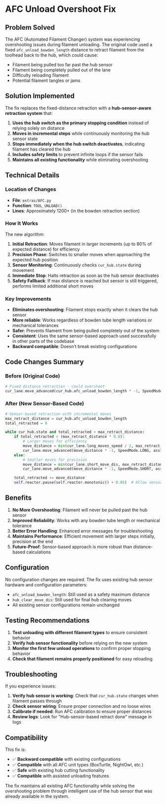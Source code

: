 # AFC Unload Overshoot Fix

## Problem Solved

The AFC (Automated Filament Changer) system was experiencing overshooting issues during filament unloading. The original code used a fixed `afc_unload_bowden_length` distance to retract filament from the toolhead back to the hub, which could cause:

- Filament being pulled too far past the hub sensor
- Filament being completely pulled out of the lane
- Difficulty reloading filament
- Potential filament tangles or jams

## Solution Implemented

The fix replaces the fixed-distance retraction with a **hub-sensor-aware retraction system** that:

1. **Uses the hub switch as the primary stopping condition** instead of relying solely on distance
2. **Moves in incremental steps** while continuously monitoring the hub sensor state
3. **Stops immediately when the hub switch deactivates**, indicating filament has cleared the hub
4. **Includes safety limits** to prevent infinite loops if the sensor fails
5. **Maintains all existing functionality** while eliminating overshooting

## Technical Details

### Location of Changes

- **File**: `extras/AFC.py`
- **Function**: `TOOL_UNLOAD()`
- **Lines**: Approximately 1200+ (in the bowden retraction section)

### How It Works

The new algorithm:

1. **Initial Retraction**: Moves filament in larger increments (up to 80% of expected distance) for efficiency
2. **Precision Phase**: Switches to smaller moves when approaching the expected hub position
3. **Sensor Monitoring**: Continuously checks `cur_hub.state` during movement
4. **Immediate Stop**: Halts retraction as soon as the hub sensor deactivates
5. **Safety Fallback**: If max distance is reached but sensor is still triggered, performs limited additional short moves

### Key Improvements

- **Eliminates overshooting**: Filament stops exactly when it clears the hub sensor
- **More reliable**: Works regardless of bowden tube length variations or mechanical tolerances
- **Safer**: Prevents filament from being pulled completely out of the system
- **Consistent**: Uses the same sensor-based approach used successfully in other parts of the codebase
- **Backward compatible**: Doesn't break existing configurations

## Code Changes Summary

### Before (Original Code)

```python
# Fixed distance retraction - could overshoot
cur_lane.move_advanced(cur_hub.afc_unload_bowden_length * -1, SpeedMode.LONG, assist_active = AssistActive.YES)
```

### After (New Sensor-Based Code)

```python
# Sensor-based retraction with incremental moves
max_retract_distance = cur_hub.afc_unload_bowden_length
total_retracted = 0

while cur_hub.state and total_retracted < max_retract_distance:
    if total_retracted < (max_retract_distance * 0.8):
        # Larger moves for efficiency
        move_distance = min(cur_lane.long_moves_speed / 2, max_retract_distance - total_retracted)
        cur_lane.move_advanced(move_distance * -1, SpeedMode.LONG, assist_active = AssistActive.YES)
    else:
        # Smaller moves for precision
        move_distance = min(cur_lane.short_move_dis, max_retract_distance - total_retracted)
        cur_lane.move_advanced(move_distance * -1, SpeedMode.SHORT, assist_active = AssistActive.YES)

    total_retracted += move_distance
    self.reactor.pause(self.reactor.monotonic() + 0.05)  # Allow sensor to update
```

## Benefits

1. **No More Overshooting**: Filament will never be pulled past the hub sensor
2. **Improved Reliability**: Works with any bowden tube length or mechanical tolerance
3. **Better Error Handling**: Enhanced error messages for troubleshooting
4. **Maintains Performance**: Efficient movement with larger steps initially, precision at the end
5. **Future-Proof**: Sensor-based approach is more robust than distance-based calculations

## Configuration

No configuration changes are required. The fix uses existing hub sensor hardware and configuration parameters:

- `afc_unload_bowden_length`: Still used as a safety maximum distance
- `hub_clear_move_dis`: Still used for final hub clearing moves
- All existing sensor configurations remain unchanged

## Testing Recommendations

1. **Test unloading with different filament types** to ensure consistent behavior
2. **Verify hub sensor functionality** before relying on the new system
3. **Monitor the first few unload operations** to confirm proper stopping behavior
4. **Check that filament remains properly positioned** for easy reloading

## Troubleshooting

If you experience issues:

1. **Verify hub sensor is working**: Check that `cur_hub.state` changes when filament passes through
2. **Check sensor wiring**: Ensure proper connection and no loose wires
3. **Calibrate if needed**: Run AFC calibration to ensure proper distances
4. **Review logs**: Look for "Hub-sensor-based retract done" message in logs

## Compatibility

This fix is:

- ✅ **Backward compatible** with existing configurations
- ✅ **Compatible** with all AFC unit types (BoxTurtle, NightOwl, etc.)
- ✅ **Safe** with existing hub cutting functionality
- ✅ **Compatible** with assisted unloading features

The fix maintains all existing AFC functionality while solving the overshooting problem through intelligent use of the hub sensor that was already available in the system.
